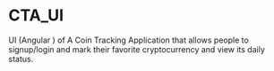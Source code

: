 # CTA_UI
UI (Angular ) of A Coin Tracking Application that allows people to signup/login and mark their favorite cryptocurrency and view its daily status.
